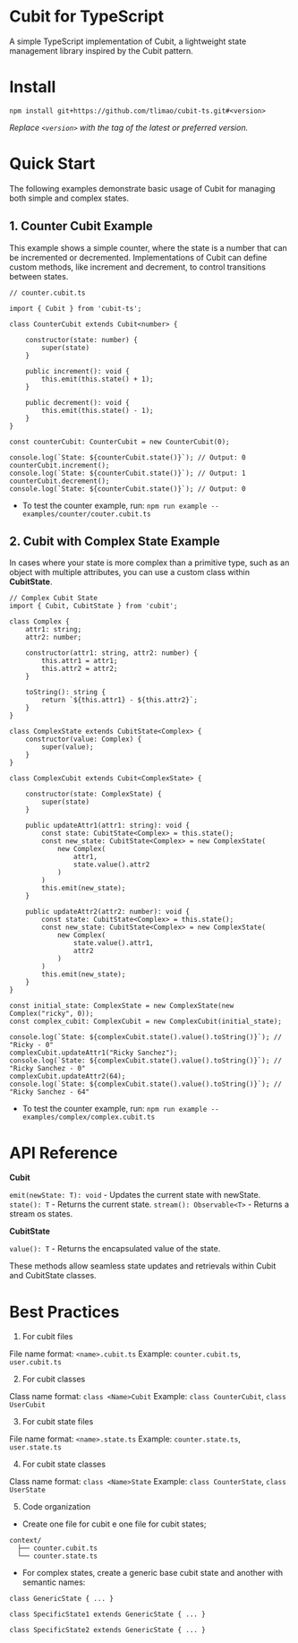 # Cubit for TypeScript

A simple TypeScript implementation of Cubit, a lightweight state management library inspired by the Cubit pattern.

# Install

```
npm install git+https://github.com/tlimao/cubit-ts.git#<version>
```

*Replace `<version>` with the tag of the latest or preferred version.*

# Quick Start

The following examples demonstrate basic usage of Cubit for managing both simple and complex states.

## 1. Counter Cubit Example

This example shows a simple counter, where the state is a number that can be incremented or decremented. Implementations of Cubit can define custom methods, like increment and decrement, to control transitions between states.

```
// counter.cubit.ts

import { Cubit } from 'cubit-ts';

class CounterCubit extends Cubit<number> {

    constructor(state: number) {
        super(state)
    }

    public increment(): void {
        this.emit(this.state() + 1);
    }

    public decrement(): void {
        this.emit(this.state() - 1);
    }
}

const counterCubit: CounterCubit = new CounterCubit(0);

console.log(`State: ${counterCubit.state()}`); // Output: 0
counterCubit.increment();
console.log(`State: ${counterCubit.state()}`); // Output: 1
counterCubit.decrement();
console.log(`State: ${counterCubit.state()}`); // Output: 0
```

- To test the counter example, run: `npm run example -- examples/counter/couter.cubit.ts`

## 2. Cubit with Complex State Example

In cases where your state is more complex than a primitive type, such as an object with multiple attributes, you can use a custom class within **CubitState**.

```
// Complex Cubit State
import { Cubit, CubitState } from 'cubit';

class Complex {
    attr1: string;
    attr2: number;

    constructor(attr1: string, attr2: number) {
        this.attr1 = attr1;
        this.attr2 = attr2;
    }

    toString(): string {
        return `${this.attr1} - ${this.attr2}`;
    }
}

class ComplexState extends CubitState<Complex> {
    constructor(value: Complex) {
        super(value);
    }
}

class ComplexCubit extends Cubit<ComplexState> {

    constructor(state: ComplexState) {
        super(state)
    }

    public updateAttr1(attr1: string): void {
        const state: CubitState<Complex> = this.state();
        const new_state: CubitState<Complex> = new ComplexState(
            new Complex(
                attr1,
                state.value().attr2
            )
        )
        this.emit(new_state);
    }

    public updateAttr2(attr2: number): void {
        const state: CubitState<Complex> = this.state();
        const new_state: CubitState<Complex> = new ComplexState(
            new Complex(
                state.value().attr1,
                attr2
            )
        )
        this.emit(new_state);
    }
}

const initial_state: ComplexState = new ComplexState(new Complex("ricky", 0));
const complex_cubit: ComplexCubit = new ComplexCubit(initial_state);

console.log(`State: ${complexCubit.state().value().toString()}`); // "Ricky - 0"
complexCubit.updateAttr1("Ricky Sanchez");
console.log(`State: ${complexCubit.state().value().toString()}`); // "Ricky Sanchez - 0"
complexCubit.updateAttr2(64);
console.log(`State: ${complexCubit.state().value().toString()}`); // "Ricky Sanchez - 64"
```

- To test the counter example, run: `npm run example -- examples/complex/complex.cubit.ts`

# API Reference

**Cubit**

`emit(newState: T): void` - Updates the current state with newState.
`state(): T` - Returns the current state.
`stream(): Observable<T>` - Returns a stream os states.

**CubitState**

`value(): T` - Returns the encapsulated value of the state.

These methods allow seamless state updates and retrievals within Cubit and CubitState classes.

# Best Practices

1. For cubit files

File name format: `<name>.cubit.ts`
Example: `counter.cubit.ts`, `user.cubit.ts`

2. For cubit classes

Class name format: `class <Name>Cubit`
Example: `class CounterCubit`, `class UserCubit`

3. For cubit state files

File name format: `<name>.state.ts`
Example: `counter.state.ts`, `user.state.ts`

4. For cubit state classes

Class name format: `class <Name>State`
Example: `class CounterState`, `class UserState`

5. Code organization

- Create one file for cubit e one file for cubit states;

```
context/
  ├── counter.cubit.ts
  └── counter.state.ts
```

- For complex states, create a generic base cubit state and another with semantic names:

```
class GenericState { ... }

class SpecificState1 extends GenericState { ... }

class SpecificState2 extends GenericState { ... }
```
